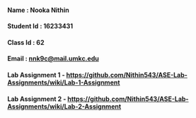 #### Name : Nooka Nithin
#### Student Id : 16233431
#### Class Id : 62
#### Email : nnk9c@mail.umkc.edu

#### Lab Assignment 1 - https://github.com/Nithin543/ASE-Lab-Assignments/wiki/Lab-1-Assignment
#### Lab Assignment 2 - https://github.com/Nithin543/ASE-Lab-Assignments/wiki/Lab-2-Assignment
